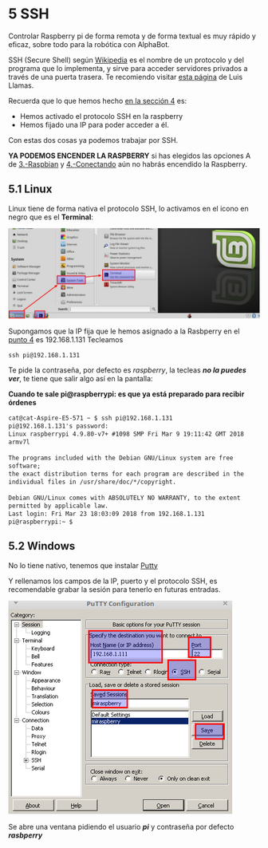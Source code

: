 # 5 SSH

Controlar Raspberry pi de forma remota y de forma textual es muy rápido y eficaz, sobre todo para la robótica con AlphaBot.

SSH \(Secure Shell\) según [Wikipedia](https://es.wikipedia.org/wiki/Secure_Shell) es el nombre de un protocolo y del programa que lo implementa, y sirve para acceder servidores privados a través de una puerta trasera. Te recomiendo visitar [esta página](https://www.luisllamas.es/consola-de-comandos-raspberry-pi/) de Luis Llamas.

Recuerda que lo que hemos hecho [en la sección 4](/4-primera-comunicacion.md) es:

* Hemos activado el protocolo SSH en la raspberry
* Hemos fijado una IP para poder acceder a él.

Con estas dos cosas ya podemos trabajar por SSH.

**YA PODEMOS ENCENDER LA RASPBERRY** si has elegidos las opciones A de [3.-Raspbian](/3-raspbian.md) y [4.-Conectando](/4-primera-comunicacion.md) aún no habrás encendido la Raspberry.

## 5.1 Linux

Linux tiene de forma nativa el protocolo SSH, lo activamos en el icono en negro que es el **Terminal**:

![](/assets/terminal-where.jpg)

Supongamos que la IP fija que le hemos asignado a la Rasbperry en el [punto 4](/4-primera-comunicacion.md) es 192.168.1.131 Tecleamos

```
ssh pi@192.168.1.131
```

Te pide la contraseña, por defecto es _raspberry_, la tecleas _**no la puedes ver**_, te tiene que salir algo así en la pantalla:

**Cuando te sale pi@raspberrypi: es que ya está preparado para recibir órdenes**

```
cat@cat-Aspire-E5-571 ~ $ ssh pi@192.168.1.131
pi@192.168.1.131's password: 
Linux raspberrypi 4.9.80-v7+ #1098 SMP Fri Mar 9 19:11:42 GMT 2018 armv7l

The programs included with the Debian GNU/Linux system are free software;
the exact distribution terms for each program are described in the
individual files in /usr/share/doc/*/copyright.

Debian GNU/Linux comes with ABSOLUTELY NO WARRANTY, to the extent
permitted by applicable law.
Last login: Fri Mar 23 18:03:09 2018 from 192.168.1.131
pi@raspberrypi:~ $
```

## 5.2 Windows

No lo tiene nativo, tenemos que instalar [Putty](https://www.putty.org/)

Y rellenamos los campos de la IP, puerto y el protocolo SSH, es recomendable grabar la sesión para tenerlo en futuras entradas.

![](/assets/Selection_043.png)

Se abre una ventana pidiendo el usuario _**pi**_ y contraseña por defecto _**rasbperry**_

